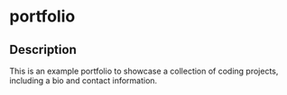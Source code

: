 # portfolio

## Description

This is an example portfolio to showcase a collection of coding projects, including a bio and contact information. 
